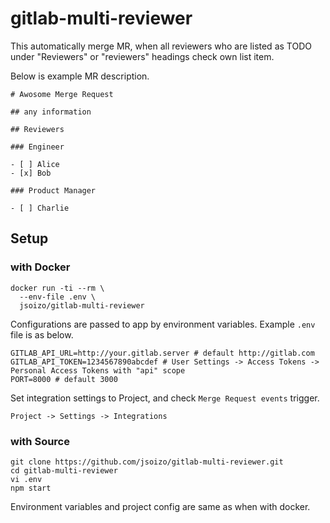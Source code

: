 # gitlab-multi-reviewer

This automatically merge MR, when all reviewers who are listed as TODO under "Reviewers" or "reviewers" headings check own list item.

Below is example MR description.

```
# Awosome Merge Request

## any information

## Reviewers

### Engineer

- [ ] Alice
- [x] Bob

### Product Manager

- [ ] Charlie

```

## Setup

### with Docker

```
docker run -ti --rm \
  --env-file .env \
  jsoizo/gitlab-multi-reviewer
```

Configurations are passed to app by environment variables.
Example `.env` file is as below.

```.env
GITLAB_API_URL=http://your.gitlab.server # default http://gitlab.com
GITLAB_API_TOKEN=1234567890abcdef # User Settings -> Access Tokens -> Personal Access Tokens with "api" scope
PORT=8000 # default 3000
```

Set integration settings to Project,
and check `Merge Request events` trigger.

```
Project -> Settings -> Integrations
```

### with Source

```
git clone https://github.com/jsoizo/gitlab-multi-reviewer.git
cd gitlab-multi-reviewer
vi .env
npm start
```

Environment variables and project config are same as when with docker.
